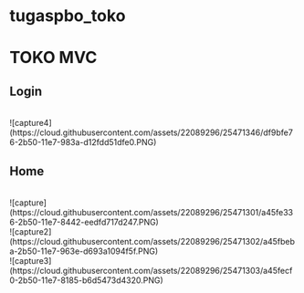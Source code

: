 # tugaspbo_toko
<h1> TOKO MVC </h1>
<h2> Login </h2> <br>
![capture4](https://cloud.githubusercontent.com/assets/22089296/25471346/df9bfe76-2b50-11e7-983a-d12fdd51dfe0.PNG)
<h2> Home </h2> <br>
![capture](https://cloud.githubusercontent.com/assets/22089296/25471301/a45fe336-2b50-11e7-8442-eedfd717d247.PNG) <br>
![capture2](https://cloud.githubusercontent.com/assets/22089296/25471302/a45fbeba-2b50-11e7-963e-d693a1094f5f.PNG) <br>
![capture3](https://cloud.githubusercontent.com/assets/22089296/25471303/a45fecf0-2b50-11e7-8185-b6d5473d4320.PNG) <br>

